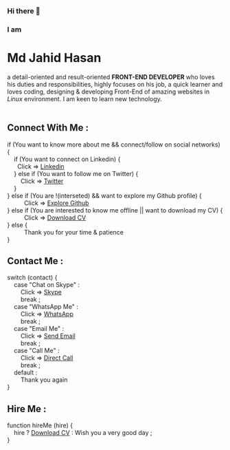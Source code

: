 ### Hi there 👋

### I am <h1>Md Jahid Hasan</h1> a detail-oriented and result-oriented <b>FRONT-END DEVELOPER</b> who loves his duties and responsibilities, highly focuses on his job, a quick learner and loves coding, designing & developing Front-End of amazing websites in <em>Linux</em> environment. I am keen to learn new technology. <br><br>

<h2>Connect With Me :</h2> 

if (You want to know more about me && connect/follow on social networks) { <br>
  &nbsp; &nbsp; if (You want to connect on Linkedin) { <br>
     &nbsp; &nbsp; &nbsp; Click => <a href="https://www.linkedin.com/in/md-jahid-hasan-584712243/">Linkedin</a> <br>
  &nbsp; &nbsp; } else if (You want to follow me on Twitter) { <br>
    &nbsp; &nbsp;  &nbsp;  &nbsp; Click => <a href="https://twitter.com/mdjahidhasan919">Twitter</a> <br>
 &nbsp; &nbsp; } <br>
} else if (You are !(interseted) && want to explore my Github profile) { <br>
    &nbsp; &nbsp; &nbsp; &nbsp; &nbsp; Click => <a href="#user-80060849-pinned-items-reorder-form">Explore Github</a> <br>
} else if (You are interested to know me offline || want to download my CV) { <br>
    &nbsp; &nbsp; &nbsp; &nbsp; &nbsp; Click => [Download CV](https://github.com/hmjahid/hmjahid/files/11053281/Md.Jahid.Hasan-CV.pdf) <br>
} else { <br>
    &nbsp; &nbsp; &nbsp; &nbsp; &nbsp; Thank you for your time & patience <br>
} 

<h2>Contact Me :</h2> 

switch (contact) { <br>
&nbsp; &nbsp; case "Chat on Skype" : <br>
&nbsp; &nbsp; &nbsp; &nbsp; Click => <a href="https://join.skype.com/invite/ualzWlKSdoxS">Skype</a> <br>
&nbsp; &nbsp; &nbsp; &nbsp; break ; <br>
&nbsp; &nbsp; case "WhatsApp Me" : <br>
&nbsp; &nbsp; &nbsp; &nbsp; Click => <a href="https://wa.me/+8801771749213">WhatsApp</a> <br>
&nbsp; &nbsp; &nbsp; &nbsp; break ; <br>
&nbsp; &nbsp; case "Email Me" : <br>
&nbsp; &nbsp; &nbsp; &nbsp; Click => <a href="mailto:mdjahidhasan919@gmail.com">Send Email</a> <br>
&nbsp; &nbsp; &nbsp; &nbsp; break ; <br>
&nbsp; &nbsp; case "Call Me" : <br>
&nbsp; &nbsp; &nbsp; &nbsp; Click => [Direct Call](+8801771749213)<br>
&nbsp; &nbsp; &nbsp; &nbsp; break ; <br>
&nbsp; &nbsp; default : <br>
&nbsp; &nbsp; &nbsp; &nbsp; Thank you again <br>
} 

<h2>Hire Me :</h2> 

function hireMe (hire) { <br>
&nbsp; &nbsp; hire ? [Download CV](https://github.com/hmjahid/hmjahid/files/11053281/Md.Jahid.Hasan-CV.pdf) : Wish you a very good day ; <br>
}



<!--
Want to know more about me?

Let's connect on <a href="https://www.linkedin.com/in/md-jahid-hasan-584712243/">Linkedin</a>

&& ||

Follow me on <a href="https://twitter.com/mdjahidhasan919">Twitter</a>

||

Download my CV from here => 
[Md Jahid Hasan-CV.pdf](https://github.com/hmjahid/hmjahid/files/11053281/Md.Jahid.Hasan-CV.pdf)
-->

<!--
**hmjahid/hmjahid** is a ✨ _special_ ✨ repository because its `README.md` (this file) appears on your GitHub profile.

Here are some ideas to get you started:

- 🔭 I’m currently working on ...
- 🌱 I’m currently learning ...
- 👯 I’m looking to collaborate on ...
- 🤔 I’m looking for help with ...
- 💬 Ask me about ...
- 📫 How to reach me: ...
- 😄 Pronouns: ...
- ⚡ Fun fact: ...
-->







<!--

https://github.com/hmjahid/#user-80060849-pinned-items-reorder-form

#user-80060849-pinned-items-reorder-form

1. want to know more && connect/follow on social networks

2. ! interseted && want to explore

3. interested to know offline || want to download my cv



let grade = "A";

switch (grade) {
    case "A":
        console.log("You did great");
        break;
    case "B":
        console.log("You did good");
        break;
    case "C":
        console.log("You did okay");
        break;
    case "D":
        console.log("You passed");
        break;
    case "F":
        console.log("You failed");
        break;
    default:
        console.log("grade, is not a letter grade");

}


-->



